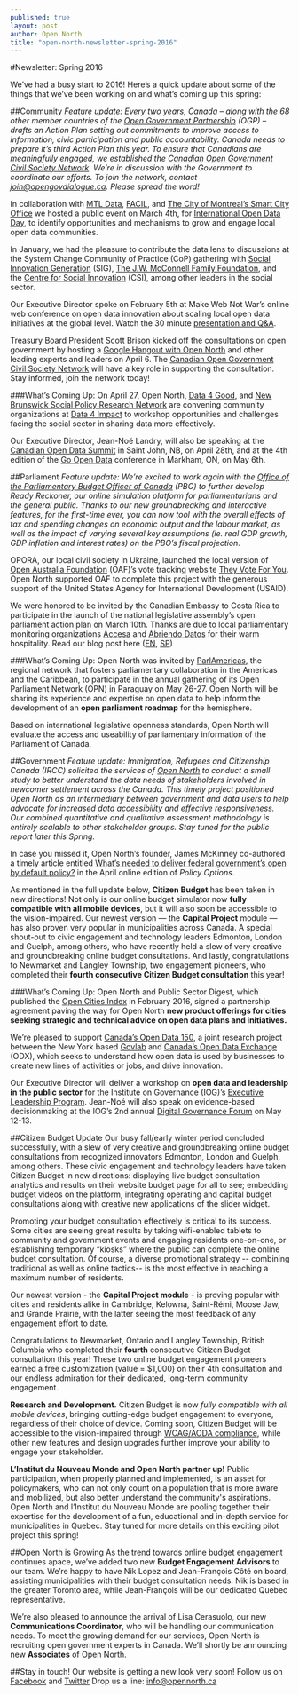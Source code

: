 ```yaml
---
published: true
layout: post
author: Open North
title: "open-north-newsletter-spring-2016"
---
```



#Newsletter: Spring 2016

We’ve had a busy start to 2016! Here’s a quick update about some of the things that we’ve been working on and what’s coming up this spring:  

##Community
_Feature update: Every two years, Canada – along with the 68 other member countries of the [Open Government Partnership](http://www.opengovpartnership.org/) (OGP) – drafts an Action Plan setting out commitments to improve access to information, civic participation and public accountability. Canada needs to prepare it’s third Action Plan this year. To ensure that Canadians are meaningfully engaged, we established the [Canadian Open Government Civil Society Network](http://www.opengovdialogue.ca/). We’re in discussion with the Government to coordinate our efforts. To join the network, contact join@opengovdialogue.ca. Please spread the word!_

In collaboration with [MTL Data](http://www.meetup.com/mtldata/), [FACIL](https://facil.qc.ca/), and [The City of Montreal’s Smart City Office](http://villeintelligente.montreal.ca/en) we hosted a public event on March 4th, for [International Open Data Day](http://wiki.opendataday.org/MONTREAL2016), to identify opportunities and mechanisms to grow and engage local open data communities. 

In January, we had the pleasure to contribute the data lens to discussions at the System Change Community of Practice (CoP) gathering with [Social Innovation Generation](http://www.sigeneration.ca/) (SIG), [The J.W. McConnell Family Foundation](http://www.mcconnellfoundation.ca/en), and the [Centre for Social Innovation](http://socialinnovation.ca/) (CSI), among other leaders in the social sector. 

Our Executive Director spoke on February 5th at Make Web Not War’s online web conference on open data innovation about scaling local open data initiatives at the global level. Watch the 30 minute [presentation and Q&A](https://channel9.msdn.com/Events/canada/mwnw/From-local-collaboration-to-global-movement).

Treasury Board President Scott Brison kicked off the consultations on open government by hosting a [Google Hangout with Open North](https://www.youtube.com/watch?v=ZYN-JzZRAnU) and other leading experts and leaders on April 6. The [Canadian Open Government Civil Society Network](http://www.opengovdialogue.ca/) will have a key role in supporting the consultation. Stay informed, join the network today! 

###What’s Coming Up: 
On April 27, Open North, [Data 4 Good](http://www.meetup.com/DataforGood/), and [New Brunswick Social Policy Research Network](http://www.policyresearchnetwork.ca/) are convening community organizations at [Data 4 Impact](http://opendatasummit.ca/data-4-impact) to workshop opportunities and challenges facing the social sector in sharing data more effectively. 

Our Executive Director, Jean-Noé Landry, will also be speaking at the [Canadian Open Data Summit](http://opendatasummit.ca/) in Saint John, NB, on April 28th, and at the 4th edition of the [Go Open Data](http://go-opendata.ca/) conference in Markham, ON, on May 6th. 


##Parliament
_Feature update: We’re excited to work again with the [Office of the Parliamentary Budget Officer of Canada](http://www.readyreckoner.ca/) (PBO) to further develop Ready Reckoner, our online simulation platform for parliamentarians and the general public. Thanks to our new groundbreaking and interactive features, for the first-time ever, you can now tool with the overall effects of tax and spending changes on economic output and the labour market, as well as the impact of varying several key assumptions (ie. real GDP growth, GDP inflation and interest rates) on the PBO’s fiscal projection._

OPORA, our local civil society in Ukraine, launched the local version of [Open Australia Foundation](https://www.openaustraliafoundation.org.au/) (OAF)’s vote tracking website [They Vote For You](https://theyvoteforyou.org.au/). Open North supported OAF to complete this project with the generous support of the United States Agency for International Development (USAID).

We were honored to be invited by the Canadian Embassy to Costa Rica to participate in the launch of the national legislative assembly’s open parliament action plan on March 10th. Thanks are due to local parliamentary monitoring organizations [Accesa](http://accesa.org/) and [Abriendo Datos](http://abriendodatoscostarica.org/) for their warm hospitality. Read our blog post here ([EN](http://www.opennorth.ca/2016/03/18/ten-fundamentals-to-keep-in-mind-when-openingparliament.html), [SP](http://accesa.org/2016/03/22/10-aspectos-fundamentales-a-tener-en-cuenta-para-la-apertura-parlamentaria/)) 

###What’s Coming Up: 
Open North was invited by [ParlAmericas](http://www.parlamericas.org/), the regional network that fosters parliamentary collaboration in the Americas and the Caribbean, to participate in the annual gathering of its Open Parliament Network (OPN) in Paraguay on May 26-27. Open North will be sharing its experience and expertise on open data to help inform the development of an **open parliament roadmap** for the hemisphere.

Based on international legislative openness standards, Open North will evaluate the access and useability of parliamentary information of the Parliament of Canada.


##Government 
_Feature update: Immigration, Refugees and Citizenship Canada (IRCC) solicited the services of [Open North](http://www.opennorth.ca/) to conduct a small study to better understand the data needs of stakeholders involved in newcomer settlement across the Canada. This timely project positioned Open North as an intermediary between government and data users to help advocate for increased data accessibility and effective responsiveness. Our combined quantitative and qualitative assessment methodology is entirely scalable to other stakeholder groups. Stay tuned for the public report later this Spring._

In case you missed it, Open North’s founder, James McKinney co-authored a timely article entitled [What’s needed to deliver federal government’s open by default policy?](http://policyoptions.irpp.org/magazines/march-2016/whats-needed-to-deliver-on-the-federal-governments-open-by-default-promise/) in the April online edition of _Policy Options_.

As mentioned in the full update below, **Citizen Budget** has been taken in new directions! Not only is our online budget simulator now **fully compatible with all mobile devices**, but it will also soon be accessible to the vision-impaired. Our newest version — the **Capital Project** module — has also proven very popular in municipalities across Canada. A special shout-out to civic engagement and technology leaders Edmonton, London and Guelph, among others, who have recently held a slew of very creative and groundbreaking online budget consultations. And lastly, congratulations to Newmarket and Langley Township, two engagement pioneers, who completed their **fourth consecutive Citizen Budget consultation** this year!

###What’s Coming Up: 
Open North and Public Sector Digest, which published the [Open Cities Index](https://publicsectordigest.com/Articles/view/1547) in February 2016, signed a partnership agreement paving the way for Open North **new product offerings for cities seeking strategic and technical advice on open data plans and initiatives.**

We’re pleased to support [Canada’s Open Data 150](http://www.opendata500.com/ca/), a joint research project between the New York based [Govlab](http://thegovlab.org/) and [Canada’s Open Data Exchange](https://www.communitech.ca/how-we-help/innovation/open-data/) (ODX), which seeks to understand how open data is used by businesses to create new lines of activities or jobs, and drive innovation.

Our Executive Director will deliver a workshop on **open data and leadership in the public sector** for the Institute on Governance (IOG)’s [Executive Leadership Program](http://iog.ca/learning/executive-leadership-program/). Jean-Noé will also speak on evidence-based decisionmaking at the IOG’s 2nd annual [Digital Governance Forum](http://iog.ca/digital-governance-forum/) on May 12-13. 


##Citizen Budget Update 
Our busy fall/early winter period concluded successfully, with a slew of very creative and groundbreaking online budget consultations from recognized innovators Edmonton, London and Guelph, among others. These civic engagement and technology leaders have taken Citizen Budget in new directions: displaying live budget consultation analytics and results on their website budget page for all to see; embedding budget videos on the platform, integrating operating and capital budget consultations along with creative new applications of the slider widget. 

Promoting your budget consultation effectively is critical to its success. Some cities are seeing great results by taking wifi-enabled tablets to community and government events and engaging residents one-on-one, or establishing temporary “kiosks” where the public can complete the online budget consultation. Of course, a diverse promotional strategy -- combining traditional as well as online tactics--  is the most effective in reaching a maximum number of residents. 

Our newest version - the **Capital Project module** - is proving popular with cities and residents alike in Cambridge, Kelowna, Saint-Rémi, Moose Jaw, and Grande Prairie, with the latter seeing the most feedback of any engagement effort to date. 

Congratulations to Newmarket, Ontario and Langley Township, British Columbia who completed their **fourth** consecutive Citizen Budget consultation this year! These two online budget engagement pioneers earned a free customization (value = $1,000) on their 4th consultation and our endless admiration for their dedicated, long-term community engagement. 

**Research and Development.** Citizen Budget is now _fully compatible with all mobile devices_, bringing cutting-edge budget engagement to everyone, regardless of their choice of device. Coming soon, Citizen Budget will be accessible to the vision-impaired through [WCAG/AODA compliance](http://accessontario.com/aoda/), while other new features and design upgrades further improve your ability to engage your stakeholder.

**L’Institut du Nouveau Monde and Open North partner up!** Public participation, when properly planned and implemented, is an asset for policymakers, who can not only count on a population that is more aware and mobilized, but also better understand the community's aspirations. Open North and l’Institut du Nouveau Monde are pooling together their expertise for the development of a fun, educational and in-depth service for municipalities in Quebec. Stay tuned for more details on this exciting pilot project this spring!


##Open North is Growing 
As the trend towards online budget engagement continues apace, we’ve added two new **Budget Engagement Advisors** to our team. We’re happy to have Nik Lopez and Jean-François Côté on board, assisting municipalities with their budget consultation needs. Nik is based in the greater Toronto area, while Jean-François will be our dedicated Quebec representative.

We’re also pleased to announce the arrival of Lisa Cerasuolo, our new **Communications Coordinator**, who will be handling our communication needs. 
To meet the growing demand for our services, Open North is recruiting open government experts in Canada. We’ll shortly be announcing new **Associates** of Open North. 


##Stay in touch! 
Our website is getting a new look very soon!
Follow us on [Facebook](https://www.facebook.com/OpenNorth.NordOuvert) and [Twitter](https://twitter.com/opennorth)
Drop us a line: info@opennorth.ca
